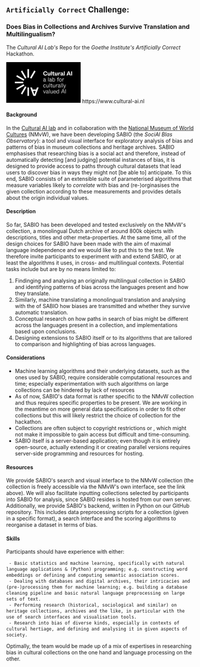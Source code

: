 ## `Artificially Correct` Challenge:

### Does Bias in Collections and Archives Survive Translation and Multilingualism?
The _Cultural AI Lab's_ Repo for the _Goethe Institute's_ _Artificially Correct_ Hackathon.


<img src="https://github.com/valevo/artificially_correct_challenge/blob/main/logo_white.jpg" alt="CulturalAI Logo" width="200"/>
https://www.cultural-ai.nl



#### Background 
   In the [Cultural AI lab](https://www.cultural-ai.nl/) and in collaboration with the [National Museum of World Cultures](https://collectie.wereldculturen.nl/) (NMvW), we have been developing SABIO (the _SociAl BIas Observatory_): a tool and visual interface for exploratory analysis of bias and patterns of bias in museum collections and heritage archives. SABIO emphasises that researching bias is a social act and therefore, instead of automatically detecting [and judging] potential instances of bias, it is designed to provide access to paths through cultural datasets that lead users to discover bias in ways they might not [be able to] anticipate. To this end, SABIO consists of an extensible suite of parameterised algorithms that measure variables likely to _correlate_ with bias and (re-)orginasises the given collection according to these measurements and provides details about the origin individual values.
   
#### Description

  So far, SABIO has been developed and tested exclusively on the NMvW's collection, a monolingual Dutch archive of around 800k objects with descriptions, titles and other meta-properties. At the same time, all of the design choices for SABIO have been made with the aim of maximal language independence and we would like to put this to the test. We therefore invite participants to experiment with and extend SABIO, or at least the algorithms it uses, in cross- and multilingual contexts. Potential tasks include but are by no means limited to:
  1. Findinging and analysing an originally multilingual collection in SABIO and identifying patterns of bias across the languages present and how they translate.
  2. Similarly, machine translating a monolingual translation and analysing with the of SABIO how biases are transmitted and whether they survive automatic translation.
  3. Conceptual research on how paths in search of bias might be different across the languages present in a collection, and implementations based upon conclusions.
  4. Designing extensions to SABIO itself or to its algorithms that are tailored to comparison and highlighting of bias across languages.
   

#### Considerations

  - Machine learning algorithms and their underlying datasets, such as the ones used by SABIO, require considerable computational resources and time; especially experimentation with such algorithms on large collections can be hindered by lack of resources 
  - As of now, SABIO's data format is rather specific to the NMvW collection and thus requires specific properties to be present. We are working in the meantime on more general data specifications in order to fit other collections but this will likely restrict the choice of collection for the hackathon.
  - Collections are often subject to copyright restrictions or , which might not make it impossible to gain access but difficult and time-consuming.
  - SABIO itself is a server-based application; even though it is entirely open-source, actually extending it or creating parallel versions requires server-side programming and resources for hosting.





#### Resources

  We provide SABIO's search and visual interface to the NMvW collection (the collection is freely accessible via the NMvW's own interface, see the link above). We will also facilitate inputting collections selected by participants into SABIO for analysis, since SABIO resides is hosted from our own server. Additionally, we provide SABIO's backend, written in Python on our GitHub repository. This includes data preprocessing scripts for a collection (given in a specific format), a search interface and the scoring algorithms to reorganise a dataset in terms of bias.


#### Skills

   Participants should have experience with either:
 
     - Basic statistics and machine learning, specifically with natural language applications & (Python) programming; e.g. constructing word embeddings or defining and computing semantic association scores.
     - Dealing with databases and digital archives, their intricacies and (pre-)processing them for machine learning; e.g. building a database cleaning pipeline and basic natural language preprocessing on large sets of text.
     - Performing research (historical, sociological and similar) on heritage collections, archives and the like, in particular with the use of search interfaces and visualisation tools.
     - Research into bias of diverse kinds, especially in contexts of cultural hertiage, and defining and analysing it in given aspects of society.
  
   Optimally, the team would be made up of a mix of expertises in researching bias in cultural collections on the one hand and language processing on the other.
   
